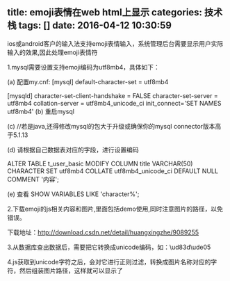 title: emoji表情在web html上显示
categories: 技术栈
tags: []
date: 2016-04-12 10:30:59
---
ios或android客户的输入法支持emoji表情输入，系统管理后台需要显示用户实际输入的效果,因此处理emoji表情符

1.mysql需要设置支持emoji编码为utf8mb4，具体如下：

(a) 配置my.cnf:
[mysql]
default-character-set = utf8mb4


[mysqld]
character-set-client-handshake = FALSE
character-set-server = utf8mb4
collation-server = utf8mb4_unicode_ci
init_connect='SET NAMES utf8mb4'
(b) 重启mysql

(c) //若是java,还得修改mysql的包大于升级或确保你的mysql connector版本高于5.1.13  

(d) 请根据自己数据表对应的字段，进行设置编码

ALTER TABLE t_user_basic MODIFY COLUMN title VARCHAR(50) CHARACTER SET utf8mb4 COLLATE utf8mb4_unicode_ci DEFAULT NULL COMMENT '内容';

(e) 查看 SHOW VARIABLES LIKE 'character%'; 


2.下载emoji的js相关内容和图片,里面包括demo使用,同时注意图片的路径，以免错误。

下载地址：http://download.csdn.net/detail/huangxingzhe/9089255


3.从数据库查出数据后，需要把它转换成unicode编码，如：\ud83d\ude05

4.js获取到unicode字符之后，会对它进行正则过滤，转换成图片名称对应的字符，然后组装图片路径，这样就可以显示了
